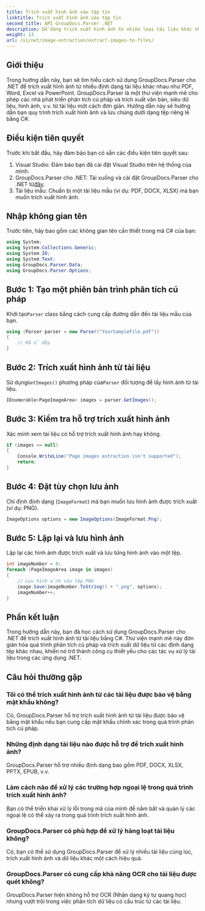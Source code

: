 ```yaml
---
title: Trích xuất hình ảnh vào tập tin
linktitle: Trích xuất hình ảnh vào tập tin
second_title: API GroupDocs.Parser .NET
description: Dễ dàng trích xuất hình ảnh từ nhiều loại tài liệu khác nhau như PDF và DOCX bằng GroupDocs.Parser cho .NET. Đơn giản hóa các tác vụ phân tích tài liệu của bạn.
weight: 13
url: /vi/net/image-extraction/extract-images-to-files/
---
```

## Giới thiệu
Trong hướng dẫn này, bạn sẽ tìm hiểu cách sử dụng GroupDocs.Parser cho .NET để trích xuất hình ảnh từ nhiều định dạng tài liệu khác nhau như PDF, Word, Excel và PowerPoint. GroupDocs.Parser là một thư viện mạnh mẽ cho phép các nhà phát triển phân tích cú pháp và trích xuất văn bản, siêu dữ liệu, hình ảnh, v.v. từ tài liệu một cách đơn giản. Hướng dẫn này sẽ hướng dẫn bạn quy trình trích xuất hình ảnh và lưu chúng dưới dạng tệp riêng lẻ bằng C#.
## Điều kiện tiên quyết
Trước khi bắt đầu, hãy đảm bảo bạn có sẵn các điều kiện tiên quyết sau:
1. Visual Studio: Đảm bảo bạn đã cài đặt Visual Studio trên hệ thống của mình.
2.  GroupDocs.Parser cho .NET: Tải xuống và cài đặt GroupDocs.Parser cho .NET từ[đây](https://releases.groupdocs.com/parser/net/).
3. Tài liệu mẫu: Chuẩn bị một tài liệu mẫu (ví dụ: PDF, DOCX, XLSX) mà bạn muốn trích xuất hình ảnh.

## Nhập không gian tên
Trước tiên, hãy bao gồm các không gian tên cần thiết trong mã C# của bạn:
```csharp
using System;
using System.Collections.Generic;
using System.IO;
using System.Text;
using GroupDocs.Parser.Data;
using GroupDocs.Parser.Options;
```
## Bước 1: Tạo một phiên bản trình phân tích cú pháp
 Khởi tạo`Parser` class bằng cách cung cấp đường dẫn đến tài liệu mẫu của bạn.
```csharp
using (Parser parser = new Parser("YourSampleFile.pdf"))
{
    // Mã ở đây
}
```
## Bước 2: Trích xuất hình ảnh từ tài liệu
 Sử dụng`GetImages()` phương pháp của`Parser` đối tượng để lấy hình ảnh từ tài liệu.
```csharp
IEnumerable<PageImageArea> images = parser.GetImages();
```
## Bước 3: Kiểm tra hỗ trợ trích xuất hình ảnh
Xác minh xem tài liệu có hỗ trợ trích xuất hình ảnh hay không.
```csharp
if (images == null)
{
    Console.WriteLine("Page images extraction isn't supported");
    return;
}
```
## Bước 4: Đặt tùy chọn lưu ảnh
Chỉ định định dạng (`ImageFormat`) mà bạn muốn lưu hình ảnh được trích xuất (ví dụ: PNG).
```csharp
ImageOptions options = new ImageOptions(ImageFormat.Png);
```
## Bước 5: Lặp lại và lưu hình ảnh
Lặp lại các hình ảnh được trích xuất và lưu từng hình ảnh vào một tệp.
```csharp
int imageNumber = 0;
foreach (PageImageArea image in images)
{
    // Lưu hình ảnh vào tệp PNG
    image.Save(imageNumber.ToString() + ".png", options);
    imageNumber++;
}
```

## Phần kết luận
Trong hướng dẫn này, bạn đã học cách sử dụng GroupDocs.Parser cho .NET để trích xuất hình ảnh từ tài liệu bằng C#. Thư viện mạnh mẽ này đơn giản hóa quá trình phân tích cú pháp và trích xuất dữ liệu từ các định dạng tệp khác nhau, khiến nó trở thành công cụ thiết yếu cho các tác vụ xử lý tài liệu trong các ứng dụng .NET.

## Câu hỏi thường gặp
### Tôi có thể trích xuất hình ảnh từ các tài liệu được bảo vệ bằng mật khẩu không?
Có, GroupDocs.Parser hỗ trợ trích xuất hình ảnh từ tài liệu được bảo vệ bằng mật khẩu nếu bạn cung cấp mật khẩu chính xác trong quá trình phân tích cú pháp.
### Những định dạng tài liệu nào được hỗ trợ để trích xuất hình ảnh?
GroupDocs.Parser hỗ trợ nhiều định dạng bao gồm PDF, DOCX, XLSX, PPTX, EPUB, v.v.
### Làm cách nào để xử lý các trường hợp ngoại lệ trong quá trình trích xuất hình ảnh?
Bạn có thể triển khai xử lý lỗi trong mã của mình để nắm bắt và quản lý các ngoại lệ có thể xảy ra trong quá trình trích xuất hình ảnh.
### GroupDocs.Parser có phù hợp để xử lý hàng loạt tài liệu không?
Có, bạn có thể sử dụng GroupDocs.Parser để xử lý nhiều tài liệu cùng lúc, trích xuất hình ảnh và dữ liệu khác một cách hiệu quả.
### GroupDocs.Parser có cung cấp khả năng OCR cho tài liệu được quét không?
GroupDocs.Parser hiện không hỗ trợ OCR (Nhận dạng ký tự quang học) nhưng vượt trội trong việc phân tích dữ liệu có cấu trúc từ các tài liệu.
